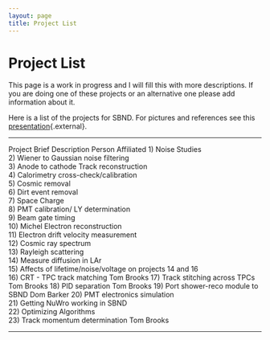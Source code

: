 ```yaml
---
layout: page
title: Project List
---
```




Project List
============================================

This page is a work in progress and I will fill this with more
descriptions. If you are doing one of these projects or an alternative
one please add information about it.

Here is a list of the projects for SBND. For pictures and references see
this
[presentation](http://sbn-docdb.fnal.gov:8080/cgi-bin/RetrieveFile?docid=1604&filename=computing_update_plans_towardsMCC1.pdf&version=1){.external}.

  -------------------------------------------------------------- ------------------- -------------------
  Project                                                        Brief Description   Person Affiliated
  1\) Noise Studies                                                                  
  2\) Wiener to Gaussian noise filtering                                             
  3\) Anode to cathode Track reconstruction                                          
  4\) Calorimetry cross-check/calibration                                            
  5\) Cosmic removal                                                                 
  6\) Dirt event removal                                                             
  7\) Space Charge                                                                   
  8\) PMT calibration/ LY determination                                              
  9\) Beam gate timing                                                               
  10\) Michel Electron reconstruction                                                
  11\) Electron drift velocity measurement                                           
  12\) Cosmic ray spectrum                                                           
  13\) Rayleigh scattering                                                           
  14\) Measure diffusion in LAr                                                      
  15\) Affects of lifetime/noise/voltage on projects 14 and 16                       
  16\) CRT - TPC track matching                                                      Tom Brooks
  17\) Track stitching across TPCs                                                   Tom Brooks
  18\) PID separation                                                                Tom Brooks
  19\) Port shower-reco module to SBND                                               Dom Barker
  20\) PMT electronics simulation                                                    
  21\) Getting NuWro working in SBND                                                 
  22\) Optimizing Algorithms                                                         
  23\) Track momentum determination                                                  Tom Brooks
  -------------------------------------------------------------- ------------------- -------------------
